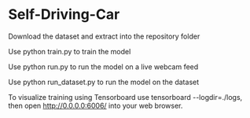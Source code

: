 # Self-Driving-Car

Download the dataset and extract into the repository folder

Use python train.py to train the model

Use python run.py to run the model on a live webcam feed

Use python run_dataset.py to run the model on the dataset

To visualize training using Tensorboard use tensorboard --logdir=./logs, then open http://0.0.0.0:6006/ into your web browser.
